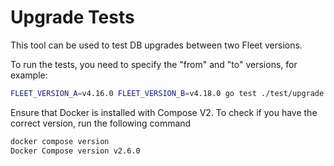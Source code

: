 # Upgrade Tests

This tool can be used to test DB upgrades between two Fleet versions.

To run the tests, you need to specify the "from" and "to" versions, for example:
```sh
FLEET_VERSION_A=v4.16.0 FLEET_VERSION_B=v4.18.0 go test ./test/upgrade
```

Ensure that Docker is installed with Compose V2.
To check if you have the correct version, run the following command
```sh
docker compose version
Docker Compose version v2.6.0
```
